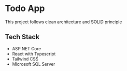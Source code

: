 # Todo App

This project follows clean architecture and SOLID principle

## Tech Stack
- ASP.NET Core
- React with Typescript
- Tailwind CSS
- Microsoft SQL Server

